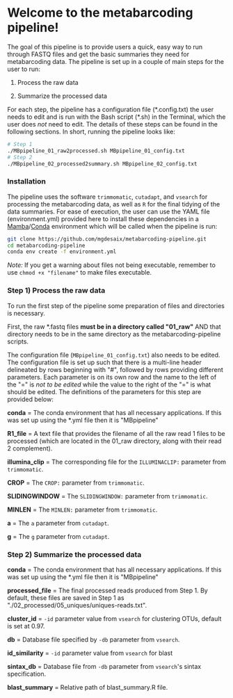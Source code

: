 # Welcome to the metabarcoding pipeline!

The goal of this pipeline is to provide users a quick, easy way to run through FASTQ files and get the basic summaries they need for metabarcoding data. The pipeline is set up in a couple of main steps for the user to run:

1. Process the raw data

2. Summarize the processed data

For each step, the pipeline has a configuration file (\*.config.txt) the user needs to edit and is run with the Bash script (\*.sh) in the Terminal, which the user does *not* need to edit. The details of these steps can be found in the following sections. In short, running the pipeline looks like:

```sh
# Step 1
./MBpipeline_01_raw2processed.sh MBpipeline_01_config.txt
# Step 2
./MBpipeline_02_processed2summary.sh MBpipeline_02_config.txt
```

### Installation

The pipeline uses the software `trimmomatic`, `cutadapt`, and `vsearch` for processing the metabarcoding data, as well as `R` for the final tidying of the data summaries. For ease of execution, the user can use the YAML file (environment.yml) provided here to install these dependencies in a [Mamba](https://mamba.readthedocs.io/en/latest/index.html)/[Conda](https://docs.conda.io/projects/conda/en/stable/) environment which will be called when the pipeline is run:

```sh
git clone https://github.com/mgdesaix/metabarcoding-pipeline.git
cd metabarcoding-pipeline
conda env create -f environment.yml
```

*Note:* If you get a warning about files not being executable, remember to use `chmod +x "filename"` to make files executable.

### Step 1) Process the raw data

To run the first step of the pipeline some preparation of files and directories is necessary.

First, the raw \*.fastq files **must be in a directory called "01_raw"** AND that directory needs to be in the same directory as the metabarcoding-pipeline scripts.

The configuration file (`MBpipeline_01_config.txt`) also needs to be edited. The configuration file is set up such that there is a multi-line header delineated by rows beginning with "#", followed by rows providing different parameters. Each parameter is on its own row and the name to the left of the "=" is *not to be edited* while the value to the right of the "=" is what should be edited. The definitions of the parameters for this step are provided below:

**conda** = The conda environment that has all necessary applications. If this was set up using the \*.yml file then it is "MBpipeline"

**R1_file** = A text file that provides the filename of all the raw read 1 files to be processed (which are located in the 01_raw directory, along with their read 2 complement). 

**illumina_clip** = The corresponding file for the `ILLUMINACLIP:` parameter from `trimmomatic`.

**CROP** = The `CROP:` parameter from `trimmomatic`.

**SLIDINGWINDOW** = The `SLIDINGWINDOW:` parameter from `trimmomatic`.

**MINLEN** = The `MINLEN:` parameter from `trimmomatic`.

**a** = The `a` parameter from `cutadapt`.

**g** = The `g` parameter from `cutadapt`.


### Step 2) Summarize the processed data



**conda** = The conda environment that has all necessary applications. If this was set up using the \*.yml file then it is "MBpipeline"

**processed_file** = The final processed reads produced from Step 1. By default, these files are saved in Step 1 as "./02_processed/05_uniques/uniques-reads.txt".

**cluster_id** = `-id` parameter value from `vsearch` for clustering OTUs, default is set at 0.97.

**db** = Database file specified by `-db` parameter from `vsearch`.

**id_similarity** = `-id` parameter value from `vsearch` for blast

**sintax_db** = Database file from `-db` parameter from `vsearch`'s sintax specification.

**blast_summary** = Relative path of blast_summary.R file.







